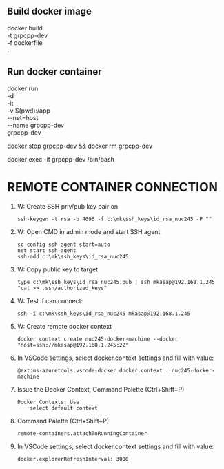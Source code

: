 ## Build docker image  

docker build \
    -t grpcpp-dev \
    -f dockerfile \
    .

## Run docker container
docker run \
    -d \
    -it \
    -v $(pwd):/app \
    --net=host \
    --name grpcpp-dev \
    grpcpp-dev 

docker stop grpcpp-dev && docker rm grpcpp-dev

docker exec -it grpcpp-dev /bin/bash


# REMOTE CONTAINER CONNECTION

1) W: Create SSH priv/pub key pair on 
    ```
    ssh-keygen -t rsa -b 4096 -f c:\mk\ssh_keys\id_rsa_nuc245 -P ""
    ```

2) W: Open CMD in admin mode and start SSH agent
    ```
    sc config ssh-agent start=auto
    net start ssh-agent
    ssh-add c:\mk\ssh_keys\id_rsa_nuc245
    ```

3) W: Copy public key to target
    ```
    type c:\mk\ssh_keys\id_rsa_nuc245.pub | ssh mkasap@192.168.1.245 "cat >> .ssh/authorized_keys"
    ```

4) W: Test if can connect:
    ```
    ssh -i c:\mk\ssh_keys\id_rsa_nuc245 mkasap@192.168.1.245
    ```
5) W: Create remote docker context
    ```
    docker context create nuc245-docker-machine --docker "host=ssh://mkasap@192.168.1.245:22"
    ```

6) In VSCode settings, select docker.context settings and fill with value:
    ```
    @ext:ms-azuretools.vscode-docker docker.context : nuc245-docker-machine
    ```

7) Issue the Docker Context, Command Palette (Ctrl+Shift+P)
    ```
    Docker Contexts: Use
        select default context
    ```

8) Command Palette (Ctrl+Shift+P)
    ```
    remote-containers.attachToRunningContainer
    ```
    
9) In VSCode settings, select docker.context settings and fill with value:
    ```
    docker.explorerRefreshInterval: 3000
    ```
